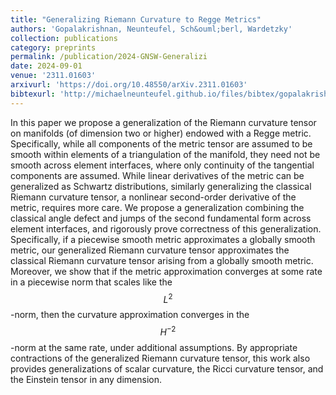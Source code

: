 ```yaml
---
title: "Generalizing Riemann Curvature to Regge Metrics"
authors: 'Gopalakrishnan, Neunteufel, Sch&ouml;berl, Wardetzky'
collection: publications
category: preprints
permalink: /publication/2024-GNSW-Generalizi
date: 2024-09-01
venue: '2311.01603'
arxivurl: 'https://doi.org/10.48550/arXiv.2311.01603'
bibtexurl: 'http://michaelneunteufel.github.io/files/bibtex/gopalakrishnanGeneralizingRiemannCurvature2024.bib'
---
```

In this paper we propose a generalization of the Riemann curvature tensor on manifolds (of dimension two or higher) endowed with a Regge metric. Specifically, while all components of the metric tensor are assumed to be smooth within elements of a triangulation of the manifold, they need not be smooth across element interfaces, where only continuity of the tangential components are assumed. While linear derivatives of the metric can be generalized as Schwartz distributions, similarly generalizing the classical Riemann curvature tensor, a nonlinear second-order derivative of the metric, requires more care. We propose a generalization combining the classical angle defect and jumps of the second fundamental form across element interfaces, and rigorously prove correctness of this generalization. Specifically, if a piecewise smooth metric approximates a globally smooth metric, our generalized Riemann curvature tensor approximates the classical Riemann curvature tensor arising from a globally smooth metric. Moreover, we show that if the metric approximation converges at some rate in a piecewise norm that scales like the $$L^2$$-norm, then the curvature approximation converges in the $$H^{-2}$$-norm at the same rate, under additional assumptions. By appropriate contractions of the generalized Riemann curvature tensor, this work also provides generalizations of scalar curvature, the Ricci curvature tensor, and the Einstein tensor in any dimension.